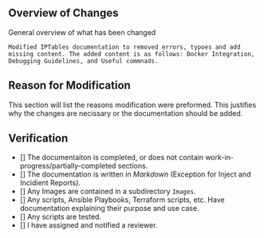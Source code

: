 ## Overview of Changes

General overview of what has been changed
```
Modified IPTables documentation to removed errors, typoes and add missing content. The added content is as follows: Docker Integration, Debugging Guidelines, and Useful commnads.
```

## Reason for Modification

This section will list the reasons modification were preformed. This justifies why the changes are necissary or the documentation should be added.

## Verification

* [] The documentaiton is completed, or does not contain work-in-progress/partially-completed sections.
* [] The documentation is written in *Markdown* (Exception for Inject and Incidient Reports).
* [] Any Images are contained in a subdirectory `Images`.
* [] Any scripts, Ansible Playbooks, Terraform scripts, etc. Have documentation explaining their purpose and use case.
* [] Any scripts are tested.
* [] I have assigned and notified a reviewer.